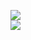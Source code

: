 [![](https://img.shields.io/badge/Made%20With-Github%20Spray-lightgrey.svg?style=for-the-badge&logo=github)](https://github.com/Annihil/github-spray#1840)  
[![](https://i.imgur.com/2DrTn0Z.gif)](https://github.com/Annihil/github-spray)